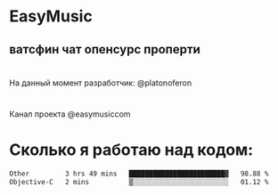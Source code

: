 # EasyMusic
## ватсфин чат опенсурс проперти

#
На данный момент разработчик: @platonoferon
#
Канал проекта @easymusiccom
#

# Сколько я работаю над кодом:
 <!--START_SECTION:waka-->

```txt
Other         3 hrs 49 mins   ████████████████████████▓   98.88 %
Objective-C   2 mins          ▒░░░░░░░░░░░░░░░░░░░░░░░░   01.12 %
```

<!--END_SECTION:waka-->


